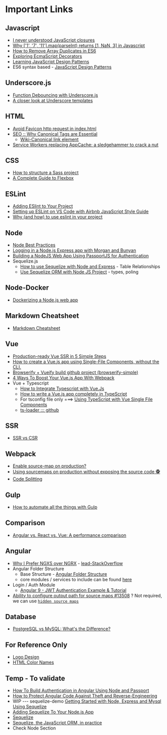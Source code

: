 # Important Links

## Javascript
* [I never understood JavaScript closures](https://medium.com/dailyjs/i-never-understood-javascript-closures-9663703368e8])
* [Why \['1', '7', '11'\].map(parseInt) returns \[1, NaN, 3\] in Javascript](https://medium.com/dailyjs/parseint-mystery-7c4368ef7b21)
* [How to Remove Array Duplicates in ES6](https://medium.com/dailyjs/how-to-remove-array-duplicates-in-es6-5daa8789641c)
* [Exploring EcmaScript Decorators](https://medium.com/google-developers/exploring-es7-decorators-76ecb65fb841#.x5c2ndtx0)
* [Learning JavaScript Design Patterns](https://addyosmani.com/resources/essentialjsdesignpatterns/book/#constructorpatternjavascript)
* ES6 syntax based - [JavaScript Design Patterns](https://medium.com/better-programming/javascript-design-patterns-25f0faaaa15)

## Underscore.js
  * [Function Debouncing with Underscore.js](https://davidwalsh.name/function-debounce)
  * [A closer look at Underscore templates](https://2ality.com/2012/06/underscore-templates.html)

## HTML
* [Avoid Favicon http request in index.html](https://stackoverflow.com/questions/5199902/isnt-it-silly-that-a-tiny-favicon-requires-yet-another-http-request-how-can-i)
* [SEO :: Why Canonical Tags are Essential](https://www.deepcrawl.com/blog/best-practice/why-canonical-tags-are-essential/)
  * [Wiki-Canonical link element](https://en.wikipedia.org/wiki/Canonical_link_element)
* [Service Workers replacing AppCache: a sledgehammer to crack a nut](https://medium.com/@firt/service-workers-replacing-appcache-a-sledgehammer-to-crack-a-nut-5db6f473cc9b)

## CSS
* [How to structure a Sass project](http://thesassway.com/beginner/how-to-structure-a-sass-project)
* [A Complete Guide to Flexbox](https://css-tricks.com/snippets/css/a-guide-to-flexbox/)

## ESLint
* [Adding ESlint to Your Project](https://medium.com/dailyjs/adding-eslint-to-your-project-7bd4feca35a8)
* [Setting up ESLint on VS Code with Airbnb JavaScript Style Guide](https://travishorn.com/setting-up-eslint-on-vs-code-with-airbnb-javascript-style-guide-6eb78a535ba6)
* [Why (and how) to use eslint in your project](https://medium.com/the-node-js-collection/why-and-how-to-use-eslint-in-your-project-742d0bc61ed7)

## Node
* [Node Best Practices ](https://github.com/goldbergyoni/nodebestpractices)
* [Logging in a Node.js Express app with Morgan and Bunyan](https://medium.com/@tobydigz/logging-in-a-node-express-app-with-morgan-and-bunyan-30d9bf2c07a)
* [Building a NodeJS Web App Using PassportJS for Authentication](https://dev.to/gm456742/building-a-nodejs-web-app-using-passportjs-for-authentication-3ge2)
* Sequelize.js
  * [How to use Sequelize with Node and Express](https://www.codementor.io/@mirko0/how-to-use-sequelize-with-node-and-express-i24l67cuz) - Table Relationships
  * [Use Sequelize ORM with Node JS Project](https://hackernoon.com/integrating-rabbitmq-with-nodejs-3f3u32cx) - types, poling

## Node-Docker
* [Dockerizing a Node.js web app](https://nodejs.org/fr/docs/guides/nodejs-docker-webapp)

## Markdown Cheatsheet
* [Markdown Cheatsheet](https://github.com/adam-p/markdown-here/wiki/Markdown-Cheatsheet)

## Vue
* [Production-ready Vue SSR in 5 Simple Steps](https://www.namecheap.com/blog/production-ready-vue-ssr-in-5-simple-steps/)
* [How to create a Vue.js app using Single-File Components, without the CLI.](https://www.freecodecamp.org/news/how-to-create-a-vue-js-app-using-single-file-components-without-the-cli-7e73e5b8244f/)
* [Browserify + Vueify build github project (browserify-simple)](https://github.com/vuejs-templates/browserify-simple/tree/master/template)
* [4 Ways To Boost Your Vue.js App With Webpack](https://vuejsdevelopers.com/2017/06/18/vue-js-boost-your-app-with-webpack/)
* Vue + Typescript
  * [How to Integrate Typescript with Vue.Js](https://blog.theodo.com/2019/11/integrate-typescript-with-vue/)
  * [How to write a Vue.js app completely in TypeScript](https://blog.logrocket.com/how-to-write-a-vue-js-app-completely-in-typescript/)
  * For tsconfig file only ===> [Using TypeScript with Vue Single File Components](https://alligator.io/vuejs/using-typescript-with-vue/)
  * [ts-loader ::: github](https://github.com/TypeStrong/ts-loader)

## SSR
* [SSR vs CSR](https://content-static.upwork.com/blog/uploads/sites/3/2017/09/11114835/CSR-v-SSR-infographic.png)

## Webpack
* [Enable source-map on production?](https://medium.com/@sujankanwar/enable-source-map-on-production-f2f53c5f4345)
* [Using sourcemaps on production without exposing the source code 🕵️‍](https://itnext.io/using-sourcemaps-on-production-without-revealing-the-source-code-%EF%B8%8F-d41e78e20c89)
* [Code Splitting](https://webpack.js.org/guides/code-splitting/)

## Gulp
* [How to automate all the things with Gulp](https://hackernoon.com/how-to-automate-all-the-things-with-gulp-b21a3fc96885)

## Comparison
* [Angular vs. React vs. Vue: A performance comparison](https://blog.logrocket.com/angular-vs-react-vs-vue-a-performance-comparison/)

## Angular
* [Why I Prefer NGXS over NGRX](https://blog.singular.uk/why-i-prefer-ngxs-over-ngrx-df727cd868b5) - [lead-StackOverflow](https://stackoverflow.com/a/52211855/2562435)
* Angular Folder Structure
  * Base Structure - [Angular Folder Structure](https://medium.com/@motcowley/angular-folder-structure-d1809be95542)
  * core modules / services to include can be found [here](https://itnext.io/choosing-a-highly-scalable-folder-structure-in-angular-d987de65ec7)
* Login / Auth Module
  * [Angular 9 - JWT Authentication Example & Tutorial](https://jasonwatmore.com/post/2020/04/19/angular-9-jwt-authentication-example-tutorial)
* [Ability to configure output path for source maps #13508](https://github.com/angular/angular-cli/issues/13508) ? Not required, we can use [`hidden source maps`](https://github.com/angular/angular-cli/pull/13062)

## Database
* [PostgreSQL vs MySQL: What's the Difference? ](https://www.guru99.com/postgresql-vs-mysql-difference.html)

## For Reference Only
* [Logo Design](https://www.freelogodesign.org)
* [HTML Color Names](https://htmlcolorcodes.com/color-names/)

## Temp - To validate
* [How To Build Authentication in Angular Using Node and Passport](https://blog.jscrambler.com/setting-up-authentication-using-angular-node-and-passport/)
* [How to Protect Angular Code Against Theft and Reverse-Engineering](https://blog.jscrambler.com/how-to-protect-angular-code-against-theft-and-reverse-engineering/)
* WIP --- sequelize-demo [Getting Started with Node, Express and Mysql Using Sequelize](https://medium.com/@prajramesh93/getting-started-with-node-express-and-mysql-using-sequelize-ed1225afc3e0)
* [Adding Sequelize To Your Node.js App](https://medium.com/mtholla/integrating-sequelize-into-your-node-app-a446353fb5ee)
* [Sequelize](https://sequelize.org/v5/index.html)
* [Sequelize, the JavaScript ORM, in practice](http://www.redotheweb.com/2013/02/20/sequelize-the-javascript-orm-in-practice.html)
* Check Node Section